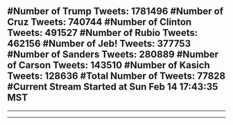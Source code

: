 #Number of Trump Tweets: 1781496
#Number of Cruz Tweets: 740744
#Number of Clinton Tweets: 491527
#Number of Rubio Tweets: 462156
#Number of Jeb! Tweets: 377753
#Number of Sanders Tweets: 280889
#Number of Carson Tweets: 143510
#Number of Kasich Tweets: 128636
#Total Number of Tweets: 77828 
#Current Stream Started at Sun Feb 14 17:43:35 MST
---
---
---
